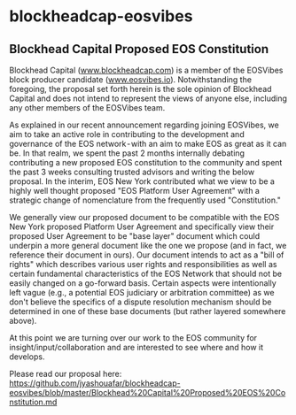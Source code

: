 # blockheadcap-eosvibes
## Blockhead Capital Proposed EOS Constitution

Blockhead Capital (www.blockheadcap.com) is a member of the EOSVibes block producer candidate (www.eosvibes.io). Notwithstanding the foregoing, the proposal set forth herein is the sole opinion of Blockhead Capital and does not intend to represent the views of anyone else, including any other members of the EOSVibes team.

As explained in our recent announcement regarding joining EOSVibes, we aim to take an active role in contributing to the development and governance of the EOS network - with an aim to make EOS as great as it can be. In that realm, we spent the past 2 months internally debating contributing a new proposed EOS constitution to the community and spent the past 3 weeks consulting trusted advisors and writing the below proposal. In the interim, EOS New York contributed what we view to be a highly well thought proposed "EOS Platform User Agreement" with a strategic change of nomenclature from the frequently used "Constitution."

We generally view our proposed document to be compatible with the EOS New York proposed Platform User Agreement and specifically view their proposed User Agreement to be "base layer" document which could underpin a more general document like the one we propose (and in fact, we reference their document in ours). Our document intends to act as a "bill of rights" which describes various user rights and responsibilities as well as certain fundamental characteristics of the EOS Network that should not be easily changed on a go-forward basis. Certain aspects were intentionally left vague (e.g., a potential EOS judiciary or arbitration committee) as we don't believe the specifics of a dispute resolution mechanism should be determined in one of these base documents (but rather layered somewhere above).

At this point we are turning over our work to the EOS community for insight/input/collaboration and are interested to see where and how it develops.

Please read our proposal here: https://github.com/jyashouafar/blockheadcap-eosvibes/blob/master/Blockhead%20Capital%20Proposed%20EOS%20Constitution.md
